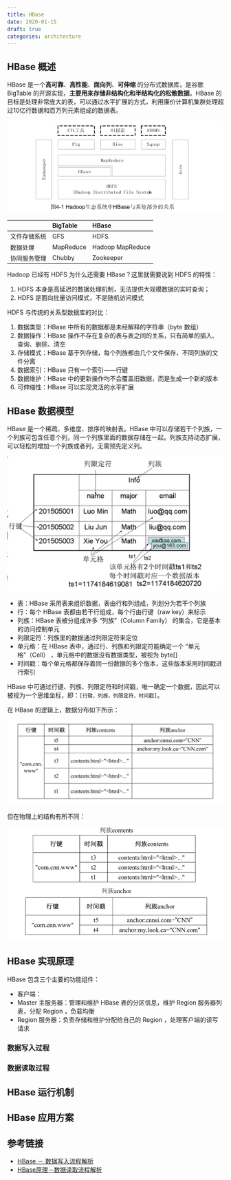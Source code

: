 ```yaml
---
title: HBase
date: 2020-01-15
draft: true
categories: architecture
---
```


## HBase 概述

HBase 是一个**高可靠**、**高性能**、**面向列**、**可伸缩** 的分布式数据库，是谷歌 BigTable 的开源实现，**主要用来存储非结构化和半结构化的松散数据**。HBase 的目标是处理非常庞大的表，可以通过水平扩展的方式，利用廉价计算机集群处理超过10亿行数据和百万列元素组成的数据表。

![](assists/hbase_hadoop_relation.png)

||BigTable|HBase|
|:--|:--|:--|
|文件存储系统|GFS|HDFS|
|数据处理|MapReduce|Hadoop MapReduce|
|协同服务管理|Chubby|Zookeeper|

Hadoop 已经有 HDFS 为什么还需要 HBase？这里就需要说到 HDFS 的特性：
1. HDFS 本身是高延迟的数据处理机制，无法提供大规模数据的实时查询；
2. HDFS 是面向批量访问模式，不是随机访问模式

HDFS 与传统的关系型数据库的对比：
1. 数据类型：HBase 中所有的数据都是未经解释的字符串（byte 数组）
2. 数据操作：HBase 操作不存在复杂的表与表之间的关系，只有简单的插入、查询、删除、清空
3. 存储模式：HBase 基于列存储，每个列族都由几个文件保存，不同列族的文件分离
4. 数据索引：HBase 只有一个索引——行键
5. 数据维护：HBase 中的更新操作均不会覆盖旧数据，而是生成一个新的版本
6. 可伸缩性：HBase 可以实现灵活的水平扩展

## HBase 数据模型

HBase 是一个稀疏、多维度、排序的映射表。HBase 中可以存储若干个列族，一个列族可包含任意个列，同一个列族里面的数据存储在一起。列族支持动态扩展，可以轻松的增加一个列族或者列，无需预先定义列。

![](assists/hbase_data_model.png)

- 表：HBase 采用表来组织数据，表由行和列组成，列划分为若干个列族
- 行：每个 HBase 表都由若干行组成，每个行由行键（raw key）来标示
- 列族：HBase 表被分组成许多 “列族”（Column Family） 的集合，它是基本的访问控制单元
- 列限定符：列族里的数据通过列限定符来定位
- 单元格：在 HBase 表中，通过行、列族和列限定符能确定一个 “单元格”（Cell） ，单元格中的数据没有数据类型，被视为 byte[]
- 时间戳：每个单元格都保存着同一份数据的多个版本，这些版本采用时间戳进行索引

HBase 中可通过行键、列族、列限定符和时间戳，唯一确定一个数据，因此可以被视为一个思维坐标，即：`[行键，列族，列限定符，时间戳]`。

在 HBase 的逻辑上，数据分布如下所示：

![](assists/hbase_tabel_logic_structure.png)

但在物理上的结构有所不同：

![](assists/hbase_tabel_physic_structure.png)

## HBase 实现原理

HBase 包含三个主要的功能组件：
- 客户端：
- Master 主服务器：管理和维护 HBase 表的分区信息，维护 Region 服务器列表，分配 Region ，负载均衡
- Region 服务器：负责存储和维护分配给自己的 Region ，处理客户端的读写请求

### 数据写入过程



### 数据读取过程


## HBase 运行机制


## HBase 应用方案


## 参考链接

- [HBase － 数据写入流程解析](http://hbasefly.com/2016/03/23/hbase_writer/)
- [HBase原理－数据读取流程解析](http://hbasefly.com/2016/12/21/hbase-getorscan/)